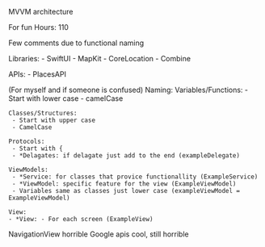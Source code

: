 MVVM architecture

For fun
Hours: 110

Few comments due to functional naming

Libraries:
    - SwiftUI
    - MapKit
    - CoreLocation
    - Combine
    
APIs:
    - PlacesAPI


(For myself and if someone is confused)
Naming:
    Variables/Functions:
     - Start with lower case
     - camelCase
     
    Classes/Structures:
     - Start with upper case
     - CamelCase

    Protocols:
     - Start with {
     - *Delagates: if delagate just add to the end (exampleDelegate)

    ViewModels:
     - *Service: for classes that provice functionallity (ExampleService)
     - *ViewModel: specific feature for the view (ExampleViewModel)
     - Variables same as classes just lower case (exampleViewModel = ExampleViewModel)
     
    View:
    - *View: - For each screen (ExampleView)
    




NavigationView horrible
Google apis cool, still horrible
